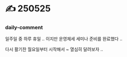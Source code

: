 # ✍️ 250525

### daily-comment

일주일 중 하루 휴일 .. 이지만 운영체세 세미나 준비를 완료했다 ..

다시 활기찬 월요일부터 시작해서 \~ 열심히 달려보자 ..

